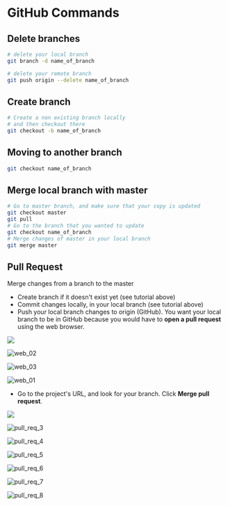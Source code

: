 # GitHub Commands

## Delete branches
```bash
# delete your local branch
git branch -d name_of_branch

# delete your remote branch
git push origin --delete name_of_branch
```

## Create branch

````bash
# Create a non existing branch locally
# and then checkout there
git checkout -b name_of_branch
````

## Moving to another branch

```bash
git checkout name_of_branch
```

## Merge local branch with master

```bash
# Go to master branch, and make sure that your copy is updated
git checkout master
git pull
# Go to the branch that you wanted to update
git checkout name_of_branch
# Merge changes of master in your local branch
git merge master
```

## Pull Request

Merge changes from a branch to the master

* Create branch if it doesn't exist yet (see tutorial above)
* Commit changes locally, in your local branch (see tutorial above)
* Push your local branch changes to origin (GitHub). You want your local branch to be in GitHub because you would have to **open a pull request** using the web browser.

![](image/pull_req_1.PNG)

![web_02](image\web_01.PNG)

![web_03](image\web_02.PNG)

![web_01](image\web_03.PNG)

* Go to the project's URL, and look for your branch. Click **Merge pull request**.

![](image\open_pull_req_2.PNG)

![pull_req_3](image\pull_req_3.PNG)

![pull_req_4](image\pull_req_4.PNG)

![pull_req_5](image\pull_req_5.PNG)

![pull_req_6](image\pull_req_6.PNG)

![pull_req_7](image\pull_req_7.PNG)

![pull_req_8](image\pull_req_8.PNG)